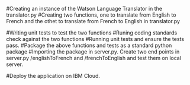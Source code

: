 #Creating an instance of the Watson Language Translator in the translator.py
#Creating two functions, one to translate from English to French and the othet to translate from French to English in translator.py

#Writing unit tests to test the two functions
#Runing coding standards check against the two functions
#Running unit tests and ensure the tests pass.
#Package the above functions and tests as a standard python package
#Importing the package in server.py. Create two end points in server.py /englishToFrench and /frenchToEnglish and test them on local server.

#Deploy the application on IBM Cloud.
